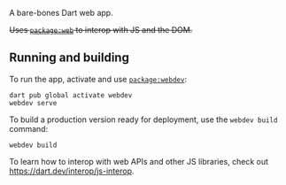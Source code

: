 A bare-bones Dart web app.

~~Uses [`package:web`](https://pub.dev/packages/web)
to interop with JS and the DOM.~~

## Running and building

To run the app,
activate and use [`package:webdev`](https://dart.dev/tools/webdev):

```
dart pub global activate webdev
webdev serve
```

To build a production version ready for deployment,
use the `webdev build` command:

```
webdev build
```

To learn how to interop with web APIs and other JS libraries,
check out https://dart.dev/interop/js-interop.

